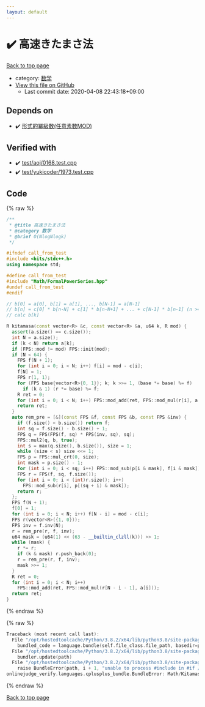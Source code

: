 ```yaml
---
layout: default
---
```


<!-- mathjax config similar to math.stackexchange -->
<script type="text/javascript" async
  src="https://cdnjs.cloudflare.com/ajax/libs/mathjax/2.7.5/MathJax.js?config=TeX-MML-AM_CHTML">
</script>
<script type="text/x-mathjax-config">
  MathJax.Hub.Config({
    TeX: { equationNumbers: { autoNumber: "AMS" }},
    tex2jax: {
      inlineMath: [ ['$','$'] ],
      processEscapes: true
    },
    "HTML-CSS": { matchFontHeight: false },
    displayAlign: "left",
    displayIndent: "2em"
  });
</script>

<script type="text/javascript" src="https://cdnjs.cloudflare.com/ajax/libs/jquery/3.4.1/jquery.min.js"></script>
<script src="https://cdn.jsdelivr.net/npm/jquery-balloon-js@1.1.2/jquery.balloon.min.js" integrity="sha256-ZEYs9VrgAeNuPvs15E39OsyOJaIkXEEt10fzxJ20+2I=" crossorigin="anonymous"></script>
<script type="text/javascript" src="../../assets/js/copy-button.js"></script>
<link rel="stylesheet" href="../../assets/css/copy-button.css" />


# :heavy_check_mark: 高速きたまさ法

<a href="../../index.html">Back to top page</a>

* category: <a href="../../index.html#6e65831863dbf272b7a65cd8df1a440d">数学</a>
* <a href="{{ site.github.repository_url }}/blob/master/Math/Kitamasa.hpp">View this file on GitHub</a>
    - Last commit date: 2020-04-08 22:43:18+09:00




## Depends on

* :heavy_check_mark: <a href="FormalPowerSeries.hpp.html">形式的冪級数(任意素数MOD)</a>


## Verified with

* :heavy_check_mark: <a href="../../verify/test/aoj/0168.test.cpp.html">test/aoj/0168.test.cpp</a>
* :heavy_check_mark: <a href="../../verify/test/yukicoder/1973.test.cpp.html">test/yukicoder/1973.test.cpp</a>


## Code

<a id="unbundled"></a>
{% raw %}
```cpp
/**
 * @title 高速きたまさ法
 * @category 数学
 * @brief O(NlogNlogk)
 */

#ifndef call_from_test
#include <bits/stdc++.h>
using namespace std;

#define call_from_test
#include "Math/FormalPowerSeries.hpp"
#undef call_from_test
#endif

// b[0] = a[0], b[1] = a[1], ..., b[N-1] = a[N-1]
// b[n] = c[0] * b[n-N] + c[1] * b[n-N+1] + ... + c[N-1] * b[n-1] (n >= N)
// calc b[k]

R kitamasa(const vector<R> &c, const vector<R> &a, u64 k, R mod) {
  assert(a.size() == c.size());
  int N = a.size();
  if (k < N) return a[k];
  if (FPS::mod != mod) FPS::init(mod);
  if (N < 64) {
    FPS f(N + 1);
    for (int i = 0; i < N; i++) f[i] = mod - c[i];
    f[N] = 1;
    FPS r(1, 1);
    for (FPS base{vector<R>{0, 1}}; k; k >>= 1, (base *= base) %= f)
      if (k & 1) (r *= base) %= f;
    R ret = 0;
    for (int i = 0; i < N; i++) FPS::mod_add(ret, FPS::mod_mul(r[i], a[i]));
    return ret;
  }
  auto rem_pre = [&](const FPS &f, const FPS &b, const FPS &inv) {
    if (f.size() < b.size()) return f;
    int sq = f.size() - b.size() + 1;
    FPS q = FPS(FPS(f, sq) * FPS(inv, sq), sq);
    FPS::mul2(q, b, true);
    int s = max(q.size(), b.size()), size = 1;
    while (size < s) size <<= 1;
    FPS p = FPS::mul_crt(0, size);
    int mask = p.size() - 1;
    for (int i = 0; i < sq; i++) FPS::mod_sub(p[i & mask], f[i & mask]);
    FPS r = FPS(f, sq, f.size());
    for (int i = 0; i < (int)r.size(); i++)
      FPS::mod_sub(r[i], p[(sq + i) & mask]);
    return r;
  };
  FPS f(N + 1);
  f[0] = 1;
  for (int i = 0; i < N; i++) f[N - i] = mod - c[i];
  FPS r(vector<R>({1, 0}));
  FPS inv = f.inv(N);
  r = rem_pre(r, f, inv);
  u64 mask = (u64(1) << (63 - __builtin_clzll(k))) >> 1;
  while (mask) {
    r *= r;
    if (k & mask) r.push_back(0);
    r = rem_pre(r, f, inv);
    mask >>= 1;
  }
  R ret = 0;
  for (int i = 0; i < N; i++)
    FPS::mod_add(ret, FPS::mod_mul(r[N - i - 1], a[i]));
  return ret;
}

```
{% endraw %}

<a id="bundled"></a>
{% raw %}
```cpp
Traceback (most recent call last):
  File "/opt/hostedtoolcache/Python/3.8.2/x64/lib/python3.8/site-packages/onlinejudge_verify/docs.py", line 340, in write_contents
    bundled_code = language.bundle(self.file_class.file_path, basedir=pathlib.Path.cwd())
  File "/opt/hostedtoolcache/Python/3.8.2/x64/lib/python3.8/site-packages/onlinejudge_verify/languages/cplusplus.py", line 170, in bundle
    bundler.update(path)
  File "/opt/hostedtoolcache/Python/3.8.2/x64/lib/python3.8/site-packages/onlinejudge_verify/languages/cplusplus_bundle.py", line 281, in update
    raise BundleError(path, i + 1, "unable to process #include in #if / #ifdef / #ifndef other than include guards")
onlinejudge_verify.languages.cplusplus_bundle.BundleError: Math/Kitamasa.hpp: line 12: unable to process #include in #if / #ifdef / #ifndef other than include guards

```
{% endraw %}

<a href="../../index.html">Back to top page</a>

